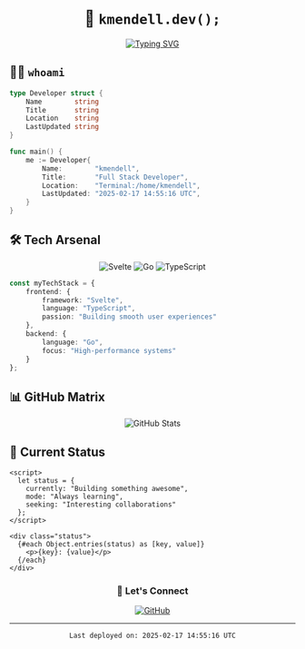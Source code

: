 <div align="center">
  
# 🚀 `kmendell.dev();`

[![Typing SVG](https://readme-typing-svg.demolab.com?font=Fira+Code&pause=1000&color=2bbc8a&center=true&vCenter=true&random=false&width=435&lines=Support+Engineer;Code+Craftsman;Open+Source+Enthusiast)](https://git.io/typing-svg)

</div>

## 👨‍💻 `whoami`
```go
type Developer struct {
    Name        string
    Title       string
    Location    string
    LastUpdated string
}

func main() {
    me := Developer{
        Name:        "kmendell",
        Title:       "Full Stack Developer",
        Location:    "Terminal:/home/kmendell",
        LastUpdated: "2025-02-17 14:55:16 UTC",
    }
}
```

## 🛠️ Tech Arsenal

<div align="center">

![Svelte](https://img.shields.io/badge/Svelte-%23f1413d.svg?style=for-the-badge&logo=svelte&logoColor=white)
![Go](https://img.shields.io/badge/Go-%2300ADD8.svg?style=for-the-badge&logo=go&logoColor=white)
![TypeScript](https://img.shields.io/badge/TypeScript-%23007ACC.svg?style=for-the-badge&logo=typescript&logoColor=white)

</div>

```typescript
const myTechStack = {
    frontend: {
        framework: "Svelte",
        language: "TypeScript",
        passion: "Building smooth user experiences"
    },
    backend: {
        language: "Go",
        focus: "High-performance systems"
    }
};
```

## 📊 GitHub Matrix

<div align="center">
  
![GitHub Stats](https://github-readme-stats.vercel.app/api?username=kmendell&show_icons=true&theme=gotham)

</div>

## 🔮 Current Status

```svelte
<script>
  let status = {
    currently: "Building something awesome",
    mode: "Always learning",
    seeking: "Interesting collaborations"
  };
</script>

<div class="status">
  {#each Object.entries(status) as [key, value]}
    <p>{key}: {value}</p>
  {/each}
</div>
```

<div align="center">
  
### 🤝 Let's Connect

[![GitHub](https://img.shields.io/badge/GitHub-%23121011.svg?style=for-the-badge&logo=github&logoColor=white)](https://github.com/kmendell)

</div>

---

<div align="center">
  
`Last deployed on: 2025-02-17 14:55:16 UTC`
  
</div>
